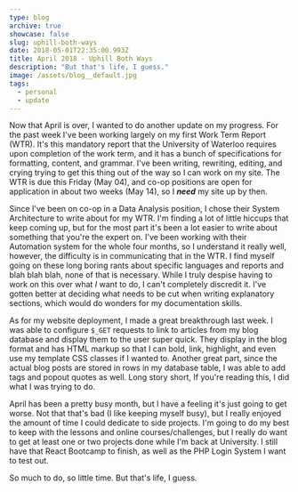 ```yaml
---
type: blog
archive: true
showcase: false
slug: uphill-both-ways
date: 2018-05-01T22:35:00.993Z
title: April 2018 - Uphill Both Ways
description: "But that's life, I guess."
image: /assets/blog__default.jpg
tags:
  - personal
  - update
---
```


<p>Now that April is over, I wanted to do another update on my progress. For the past week I've been working largely on my first Work Term Report (WTR). It's this mandatory report that the University of Waterloo requires upon completion of the work term, and it has a bunch of specifications for formatting, content, and grammar. I've been writing, rewriting, editing, and crying trying to get this thing out of the way so I can work on my site. The WTR is due this Friday (May 04), and co-op positions are open for application in about two weeks (May 14), so I <b><i>need</i></b> my site up by then.</p>

<p>Since I've been on co-op in a Data Analysis position, I chose their System Architecture to write about for my WTR. I'm finding a lot of little hiccups that keep coming up, but for the most part it's been a lot easier to write about something that you're the expert on. I've been working with their Automation system for the whole four months, so I understand it really well, however, the difficulty is in communicating that in the WTR. I find myself going on these long boring rants about specific languages and reports and blah blah blah, none of that is necessary. While I truly despise having to work on this over what <i>I</i> want to do, I can't completely discredit it. I've gotten better at deciding what needs to be cut when writing explanatory sections, which would do wonders for my documentation skills.</p>

<p>As for my website deployment, I made a great breakthrough last week. I was able to configure <code>$_GET</code> requests to link to articles from my blog database and display them to the user super quick. They display in the blog format and has HTML markup so that I can bold, link, highlight, and even use my template CSS classes if I wanted to. Another great part, since the actual blog posts are stored in rows in my database table, I was able to add tags and popout quotes as well. Long story short, If you're reading this, I did what I was trying to do.</p>

<p>April has been a pretty busy month, but I have a feeling it's just going to get worse. Not that that's bad (I like keeping myself busy), but I really enjoyed the amount of time I could dedicate to side projects. I'm going to do my best to keep with the lessons and online courses/challenges, but I really do want to get at least one or two projects done while I'm back at University. I still have that React Bootcamp to finish, as well as the PHP Login System I want to test out.</p>

<p>So much to do, so little time. But that's life, I guess.</p>
